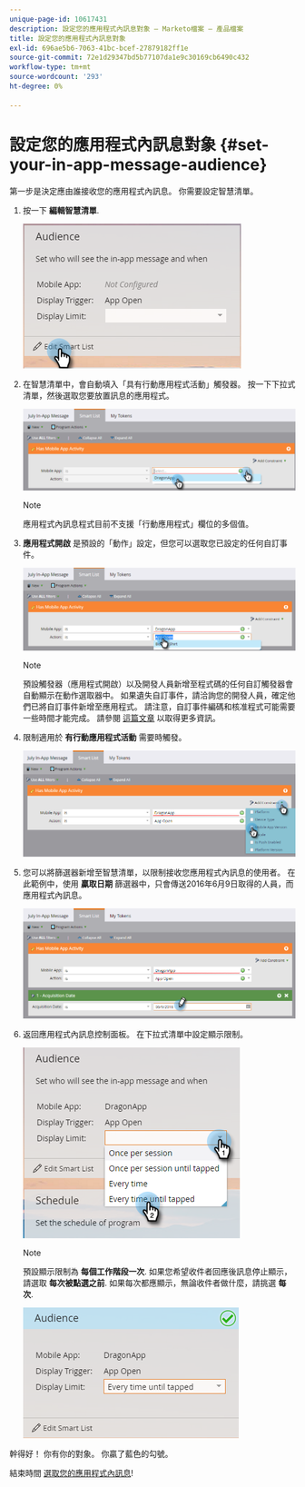 ```yaml
---
unique-page-id: 10617431
description: 設定您的應用程式內訊息對象 — Marketo檔案 — 產品檔案
title: 設定您的應用程式內訊息對象
exl-id: 696ae5b6-7063-41bc-bcef-27879182ff1e
source-git-commit: 72e1d29347bd5b77107da1e9c30169cb6490c432
workflow-type: tm+mt
source-wordcount: '293'
ht-degree: 0%

---
```


# 設定您的應用程式內訊息對象 {#set-your-in-app-message-audience}

第一步是決定應由誰接收您的應用程式內訊息。 你需要設定智慧清單。

1. 按一下 **編輯智慧清單**.

   ![](assets/image2016-5-9-15-3a15-3a7.png)

1. 在智慧清單中，會自動填入「具有行動應用程式活動」觸發器。 按一下下拉式清單，然後選取您要放置訊息的應用程式。

   ![](assets/image2016-5-9-15-3a18-3a10.png)

   >[!NOTE]
   >
   >應用程式內訊息程式目前不支援「行動應用程式」欄位的多個值。

1. **應用程式開啟** 是預設的「動作」設定，但您可以選取您已設定的任何自訂事件。

   ![](assets/image2016-5-9-15-3a20-3a23.png)

   >[!NOTE]
   >
   >預設觸發器（應用程式開啟）以及開發人員新增至程式碼的任何自訂觸發器會自動顯示在動作選取器中。 如果遺失自訂事件，請洽詢您的開發人員，確定他們已將自訂事件新增至應用程式。 請注意，自訂事件編碼和核准程式可能需要一些時間才能完成。 請參閱 [這篇文章](/help/marketo/product-docs/mobile-marketing/admin/before-you-create-push-notifications-and-in-app-messages.md) 以取得更多資訊。

1. 限制適用於 **有行動應用程式活動** 需要時觸發。

   ![](assets/image2016-5-9-15-3a22-3a27.png)

1. 您可以將篩選器新增至智慧清單，以限制接收您應用程式內訊息的使用者。 在此範例中，使用 **贏取日期** 篩選器中，只會傳送2016年6月9日取得的人員，而應用程式內訊息。

   ![](assets/image2016-5-9-15-3a26-3a2.png)

1. 返回應用程式內訊息控制面板。 在下拉式清單中設定顯示限制。

   ![](assets/image2016-5-9-15-3a30-3a35.png)

   >[!NOTE]
   >
   >預設顯示限制為 **每個工作階段一次**. 如果您希望收件者回應後訊息停止顯示，請選取 **每次被點選之前**. 如果每次都應顯示，無論收件者做什麼，請挑選 **每次**.

   ![](assets/image2016-5-9-15-3a32-3a6.png)

幹得好！ 你有你的對象。 你贏了藍色的勾號。

結束時間 [選取您的應用程式內訊息](/help/marketo/product-docs/mobile-marketing/in-app-messages/sending-your-in-app-message/select-your-in-app-message.md)!
